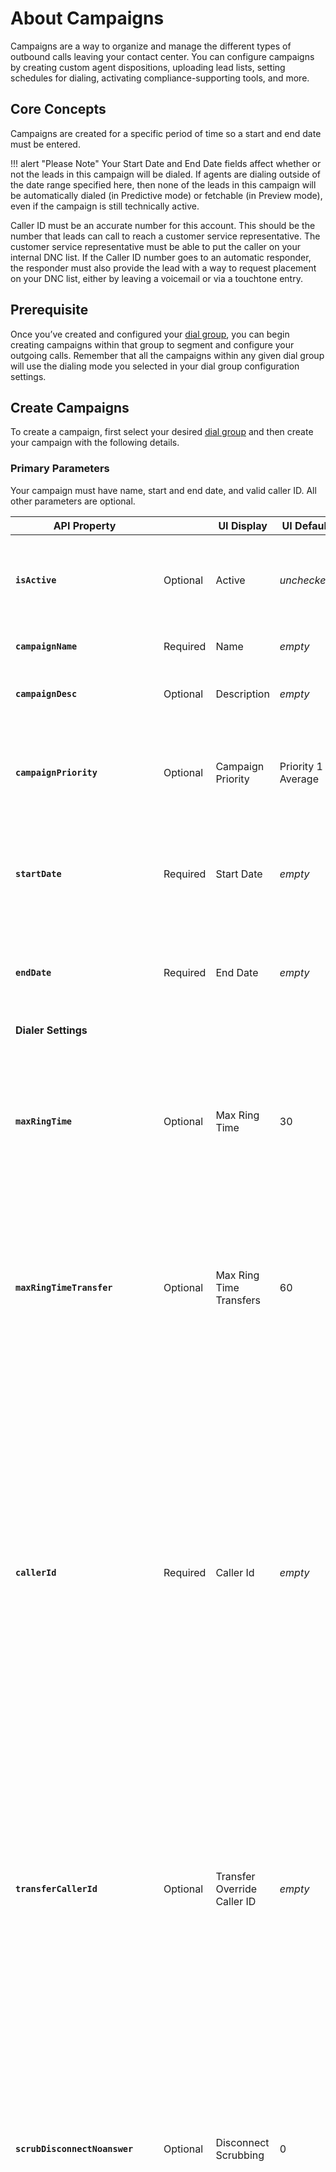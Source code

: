 # About Campaigns

Campaigns are a way to organize and manage the different types of outbound calls leaving your contact center. You can configure campaigns by creating custom agent dispositions, uploading lead lists, setting schedules for dialing, activating compliance-supporting tools, and more.

## Core Concepts
Campaigns are created for a specific period of time so a start and end date must be entered.

!!! alert "Please Note"
    Your Start Date and End Date fields affect whether or not the leads in this campaign will be dialed. If agents are dialing outside of the date range specified here, then none of the leads in this campaign will be automatically dialed (in Predictive mode) or fetchable (in Preview mode), even if the campaign is still technically active.

Caller ID must be an accurate number for this account. This should be the number that leads can call to reach a customer service representative. The customer service representative must be able to put the caller on your internal DNC list. If the Caller ID number goes to an automatic responder, the responder must also provide the lead with a way to request placement on your DNC list, either by leaving a voicemail or via a touchtone entry.

## Prerequisite
Once you’ve created and configured your [dial group](./dial-groups), you can begin creating campaigns within that group to segment and configure your outgoing calls. Remember that all the campaigns within any given dial group will use the dialing mode you selected in your dial group configuration settings.

## Create Campaigns
To create a campaign, first select your desired [dial group](./dial-groups) and then create your campaign with the following details.

### Primary Parameters
Your campaign must have name, start and end date, and valid caller ID. All other parameters are optional.

| API Property |  | UI Display | UI Default | Description |
|-|-|-|-|-|
| **`isActive`** | Optional | Active | *unchecked* | Make the campaign active. `1` means active, `0` means inactive, and `2` means agent callbacks only. |
| **`campaignName`** | Required | Name | *empty* | Give this campaign a name. |
| **`campaignDesc`** | Optional | Description | *empty* | Set a short description for the new campaign. |
| **`campaignPriority`** | Optional | Campaign Priority | Priority 1 - Average | Set a short description for the new campaign. Use [Campaign Priority](./#campaign-priority) to retrieve valid values |
| **`startDate`** | Required | Start Date | *empty* | Set a start date for this campaign in ISO-8601 format such as: `2020-04-22T00:00:00.000-0000`. |
| **`endDate`** | Required | End Date | *empty* | Set an end date for this campaign in ISO-8601 format such as: `2020-04-22T00:00:00.000-0000`. |
| **Dialer Settings** | | | | |
| **`maxRingTime`** | Optional | Max Ring Time | 30 | This is the maximum amount of time (in seconds) that the system will wait for a call to ring before it moves on to the next lead. The maximum allowable ring time is 60 seconds. |
| **`maxRingTimeTransfer`** | Optional | Max Ring Time Transfers | 60 | This is the maximum amount of time (in seconds) that the system will wait for an answer when transferring a call. The maximum amount of time you can set is 120 seconds. |
| **`callerId`** | Required | Caller Id | *empty* | Enter the Caller ID you wish to display to leads contacted via this campaign. This should be the number that leads can call to reach a customer service representative. The customer service representative must be able to put the caller on your internal DNC list. If the Caller ID number goes to an automatic responder, the responder must also provide the lead with a way to request placement on your DNC list, either by leaving a voicemail or via a touchtone entry. |
| **`transferCallerId`** | Optional | Transfer Override Caller ID | *empty* | Enter a ten-digit phone number here (format: ##########) that the system can use to override the Caller ID number entered above if an agent transfers a lead from this campaign to another number (whether via manual transfer or disposition-based transfer). |
| **`scrubDisconnectNoanswer`** | Optional | Disconnect Scrubbing | 0 | This setting refers to a third-party integration that looks up system dispositions of ‘no-answer’ and determines whether they’re actually no-answers or if they’re simply disconnects. Please note that disconnect scrubbing is only performed if the first pass results in a no-answer. `0` means 'No, Disabled', and `1` means 'Yes, Enabled'. |
| **`dialLoadedOrder`** | Optional | Dial Leads In Order Loaded | Natural Sort | This setting allows you to choose the order in which leads will be dialed (we recommend you do NOT dial leads in the order in which they were loaded). Please note that before the system defaults to the order you select below, it will first respect features and settings like Quota Management, Timezone and Dial Zone Management, Custom Campaign Criteria, Lead List Priority, and Priority Requeue to determine which leads are available to dial. Once all relevant conditions have been satisfied, the system will then dial leads in the order of your choice. Use [Dial Lead in Order Loaded](./#dial-lead-in-order-loaded) to determine valid values |
| **`customDialZoneGroup`** | Optional | Custom Dial Zone Group | *empty* | Select a custom dial zone group from the dropdown if you wish to map custom timezone values for leads on this campaign. Please note that this is an advanced feature. |
| **`trackSpeedToLead`** | Optional | Track Speed To Lead | *unchecked* | This option allows you to track (via reporting) how much time passes between the time the system receives a new lead and when it actually dials that lead. |
| **`machineDetect`** | Optional | Voicemail Detection Enabled | *unchecked* | Check this box to direct the system not to connect to an agent if an answering machine is detected. |
| **`campaignUnlimitedFieldGroup`** | Optional | Custom Lead Data Fields Group | *empty* | Select a group of custom lead data fields from the dropdown to add to your campaign. |

### Supporting Values and APIs

The following value lists and APIs are used to retrieve predefined values for certain fields. Use these values to populate the correct parameter values of fields.

#### Campaign Priority

The parameter `campaignPriority` can take on the following values:

    | Value | Description |
    |-|-|
    | **`1`** | Priority 1 - Average - This is average priority |
    | **`2`** | Priority 2 - This priority is 1 level higher |
    | **`3`** | Priority 3 - This priority is 2 level higher |
    | **`4`** | Priority 4 - This priority is 3 level higher |
    | **`5`** | Priority 5 - High - This priority is highest priority |

#### Dial Lead in Order Loaded

The parameter `dialLoadedOrder` can take on the following values:

    | Value | Sort Name | Description |
    |-|-|-|
    | **`0`** | Natural Sort | This option will prioritize leads based on pass count (leads with zero passes will be dialed before leads that have already been called once or more). If all lead pass counts are identical, the system will default to dialing leads from the most recently loaded lists firsts. |
    | **`1`** | Natural Sort, Randomized | This option dials leads with the lowest pass count in random order. |
    | **`2`** | Yes — Ascending Order (Not Recommended!) | This option dials leads from first to last based on the order in which they were loaded. |
    | **`3`** | Yes — Descending Order (Not Recommended!) | This option dials leads from last to first based on the order in which they were loaded. Please note: We recommend against dialing leads in the order loaded because lead lists usually contain phone numbers from the same geographical area. If thousands of agents suddenly start dialing into the same geographical area, they can overwhelm the associated telecommunications central office, causing network disruptions. |
    | **`4`** | Using Lead Priority | This option dials leads according to the priority indicated via the Loaded Lists menu option. Please note that the system assigns all leads a default priority number of 999. You can add a Lead Priority column to your lead lists and use it to assign each lead a priority number. When you upload the list via Loaded Lists, be sure to use the custom list mapping setting to map that column to the system’s Lead Priority destination. Learn more about loading [lead lists](../../leads/bulk-import)|

### Request
Be sure to set the proper [BASE_URL](../../../basics/uris/#resources-and-parameters) and [authorization header](../../../authentication/auth-ringcentral) for your deployment.

```html tab="HTTP"

POST {BASE_URL}/api/v1/admin/accounts/{accountId}/dialGroups/{dialGroupId}/campaigns
Content-Type: application/json

{
  "isActive":1,
  "campaignName":"My Predictive Campaign",
  "campaignDesc":"A test predictive campaign",
  "startDate":"2020-05-26T07:00:00.000+0000",
  "endDate":"2025-05-26T07:00:00.000+0000",
  "maxRingTime":30,
  "maxRingTimeTransfer":60,
  "callerId":"4155550123",
  "dialLoadedOrder":0
}
```

```javascript tab="Node JS"
/****** Install Node JS SDK wrapper *******
$ npm install engagevoice-sdk-wrapper --save
*******************************************/

const EngageVoice = require('engagevoice-sdk-wrapper')

// Instantiate the SDK wrapper object with your RingCentral app credentials
var ev = new EngageVoice.RestClient("RC_CLIENT_ID", "RC_CLIENT_SECRET")

// Login your account with your RingCentral Office user credentials
ev.login("RC_USERNAME", "RC_PASSWORD", "RC_EXTENSION_NUMBER", function(err, response){
  if (!err){
    var endpoint = 'admin/accounts/~/dialGroups'
    ev.get(endpoint, null, function(err, response){
      if (!err){
        var jsonObj = JSON.parse(response)
        for (var group of jsonObj){
          if (group.dialGroupName == "My Dial Group - Predictive"){
            // create a campaign under this dial group
            endpoint += '/' + group.dialGroupId + '/campaigns'
            var params = {
              isActive: 1,
              campaignName: "My Predictive Campaign",
              campaignDesc: "A test predictive campaign",
              startDate: "2020-05-28T07:00:00.000+0000",
              endDate: "2025-05-30T07:00:00.000+0000",
              maxRingTime: 30,
              maxRingTimeTransfer: 60,
              callerId: "4155550123",
              dialLoadedOrder: 0
            }
            ev.post(endpoint, params, function(err, response){
              if (!err){
                console.log (response)
              }
            })
            break
          }
        }
      }
    })
  }
})
```

```python tab="Python"
#### Install Python SDK wrapper ####
# $ pip install engagevoice-sdk-wrapper
#####################################

from engagevoice.sdk_wrapper import *

# Instantiate the SDK wrapper object with your RingCentral app credentials
ev = RestClient("RC_APP_CLIENT_ID", "RC_APP_CLIENT_SECRET")

# Login your account with your RingCentral Office user credentials
try:
    ev.login("RC_USERNAME", "RC_PASSWORD", "RC_EXTENSION_NUMBER")
    endpoint = 'admin/accounts/~/dialGroups'
    resp = ev.get(endpoint)
    for group in resp:
      if (group['dialGroupName'] == "My Dial Group - Predictive"):
          # create a campaign under this dial group
          endpoint += '/%i/campaigns' % (group['dialGroupId'])
          params = {
            "isActive": 1,
            "campaignName": "My Predictive Campaign",
            "campaignDesc": "A test predictive campaign",
            "startDate": "2020-05-26T07:00:00.000+0000",
            "endDate": "2025-05-26T07:00:00.000+0000",
            "maxRingTime": 30,
            "maxRingTimeTransfer": 60,
            "callerId": "4155550123",
            "dialLoadedOrder": 0
          }
          resp = ev.post(endpoint, params)
          print (resp)
          break      
except Exception as e:
    print (e)
```

```php tab="PHP"
/************ Install PHP SDK wrapper **************
$ composer require engagevoice-sdk-wrapper:dev-master
*****************************************************/

<?php
require('vendor/autoload.php');

// Instantiate the SDK wrapper object with your RingCentral app credentials
$ev = new EngageVoiceSDKWrapper\RestClient("RC_APP_CLIENT_ID", "RC_APP_CLIENT_SECRET");
try{
  // Login your account with your RingCentral Office user credentials
  $ev->login("RC_USERNAME", "RC_PASSWORD", "RC_EXTENSION_NUMBER");
  $endpoint = 'admin/accounts/~/dialGroups';
  $response = $ev->get($endpoint);
  $jsonObj = json_decode($response);
  foreach ($jsonObj as $group){
      if ($group->dialGroupName == "My Dial Group - Predictive"){
          // create a campaign under this dial group
          $endpoint .= '/' . $group->dialGroupId . '/campaigns';
          $params = array (
            "isActive" => 1,
            "campaignName" => "My Predictive Campaign",
            "campaignDesc" => "A test predictive campaign",
            "startDate" => "2020-05-26T07:00:00.000+0000",
            "endDate" => "2025-05-26T07:00:00.000+0000",
            "maxRingTime" => 30,
            "maxRingTimeTransfer" => 60,
            "callerId" => "4155550123",
            "dialLoadedOrder" => 0
          );
          $response = $ev->post($endpoint, $params);
          print ($response."\r\n");
          break;
      }
  }
}catch (Exception $e) {
  print $e->getMessage();
}
```

### Response

```json
{
  "isActive":0,
  "campaignId":136785,
  "permissions":[],
  "campaignName":"My Predictive Campaign",
  "campaignDesc":"A test predictive campaign",
  "countryId":"USA",
  "billingCode":"",
  "startDate":"2020-05-26T07:00:00.000+0000",
  "endDate":"2025-05-26T07:00:00.000+0000",
  "maxRingTime":30,
  "maxRingTimeTransfer":60,
  "callerId":"4155550123",
  "transferCallerId":"",
  "scrubDisconnectNoanswer":0,
  "dialLoadedOrder":0,
  "customDialZoneGroup":null,
  "trackSpeedToLead":0,
  "machineDetect":false,
  "campaignUnlimitedFieldGroup":null,
  "sunSched":"00000000",
  "monSched":"08002100",
  "tueSched":"08002100",
  "wedSched":"08002100",
  "thuSched":"08002100",
  "friSched":"08002100",
  "satSched":"00000000",
  "dncScrubOption":"DO_NOT_SCRUB",
  "campaignPriority":1,
  "passDelayMin":60,
  "whisperMsg":"PLAY-AUDIO:beep",
  "abandonMsg":"",
  "onHoldMsg":"PLAY-AUDIO-LOOP:holdmusic",
  "endCallMsg":"PLAY-AUDIO:dialer.endofcalltone",
  "machAnswerMsg":"",
  "liveAnswerMsg":"",
  "maxPasses":3,
  "maxPassesExclude":"",
  "maxDailyPasses":-1,
  "maxDailyPassesInclude":"",
  "maxDialLimit":-1,
  "seedSuccessRate":75.000,
  "seedAbandonRate":3.000,
  "targetAbandonRate":3.000,
  "minPredictiveCallsHistory":500,
  "showLeadInfo":0,
  "appUrl":"",
  "surveyPopType":"",
  "recordCall":0,
  "stopRecordingOnTransfer":false,
  "recordingInConference":true,
  "agentPopMessage":"",
  "afterCallBaseState":"AVAILABLE",
  "hangupOnDisposition":0,
  "allowLeadUpdates":0,
  "allowLeadInserts":0,
  "requeueType":"ADVANCED",
  "showLeadPasses":true,
  "lastPassDts":null,
  "exportFlag":true,
  "enableGlobalPhoneBook":false,
  "aux1Label":"",
  "aux2Label":"",
  "aux3Label":"",
  "aux4Label":"",
  "aux5Label":"",
  "showListName":true,
  "genericKeyValuePairs":"",
  "filterEnabled":0,
  "filterType":"",
  "useGlobalWhitelist":false,
  "rescrubInterval":30,
  "pauseRecordingSec":30,
  "dispositionTimeout":60,
  "realtimeDncUrl":"",
  "afterCallState":
    {
      "id":11786,
      "description":"Available"
    },
  "postCallSoapService":null,
  "postDispSoapService":null,
  "agentConnectSoapService":null,
  "agentTermSoapService":null,
  "transferTermSoapService":null,
  "campaignResultDest":null,
  "survey":null,
  "dialGroup":
    {
      "id":115801,
      "description":"My Dial Group - Predictive"
    },
  "script":null,
  "quotaGroup":null,
  "callerIdBucket":null,
  "campaignDispositions":null,
  "campaignRequeueShortcuts":null,
  "campaignFilterStates":null,
  "campaignFilterTimezones":null,
  "campaignWhitelistTagMembers":null,
  "groupId":115801
}
```

## Clone Campaigns
To create a copy of a campaign (clone), first select your desired [dial group](./dial-groups) and then clone your campaign with the following details.

### Primary Parameters
Your campaign must have name, start and end date, and valid caller ID. All other parameters are optional.

| Parameter | Description |
|-|-|
| **Path Parameters** | |
| **`accountId`** | The unique account identifier. |
| **`dialGroupId`** | The unique [Dial Group](./dial-groups) identifier. |
| **`campaignId`** | The unique [Campaign](./campaigns#response) identifier. |
| **Query Parameters** | |
| **`newCampaignName`** | A new name for this clone of the campaign. Use `+` for spaces. |
| **`newCountryCode`** | The country for this campaign, with a default of `USA`. |

### Request
Be sure to set the proper [BASE_URL](../../../basics/uris/#resources-and-parameters) and [authorization header](../../../authentication/auth-ringcentral) for your deployment.

```html tab="HTTP"

POST {BASE_URL}/api/v1/admin/accounts/{accountId}/dialGroups/{dialGroupId}/campaigns/{campaignId}/clone?newCampaignName={newCampaignName}&newCountryCode=USA
Content-Type: application/json
```
